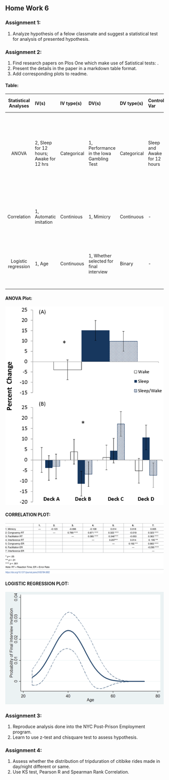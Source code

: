 ## Home Work 6


### Assignment 1:

   1. Analyze hypothesis of a felow classmate and suggest a statistical test for analysis of presented hypothesis. 
   
### Assignment 2:

   1. Find research papers on Plos One which make use of Satistical tests: .
   2. Present the details in the paper in a markdown table format.
   3. Add corresponding plots to readme.
   
   #### Table:
   | **Statistical Analyses**	|  **IV(s)**  |  **IV type(s)** |  **DV(s)**  |  **DV type(s)**  |  **Control Var** | **Control Var type**  | **Question to be answered** | **_H0_** | **alpha** | **link to paper**| 
|:----------:|:----------|:------------|:-------------|:-------------|:------------|:------------- |:------------------|:----:|:-------:|:-------|
ANOVA	| 2, Sleep for 12 hours; Awake for 12 hrs| Categorical | 1, Performance in the Iowa Gambling Test| Categorical | Sleep and Awake for 12 hours| Categorical| 	Can periods of intervening sleep between sessions enhance Iowa Gambling Test learning? |Performance of test groups is less than or equal to performance of control group| 0.05 | [Post Learning Sleep Improves Cognitive-Emotional Decision-Making: Evidence for a ‘Deck B Sleep Effect’ in the Iowa Gambling Task](https://journals.plos.org/plosone/article?id=10.1371/journal.pone.0112056) |
Correlation	| 1,  Automatic imitation | Continious | 1, Mimicry| Continuous | - | - | whether mimicry and automatic imitation are actually correlated? | There is no significant correlation between mimicry and automatic imitation | 0.05 | [Mimicry and automatic imitation are not correlated](https://journals.plos.org/plosone/article?id=10.1371/journal.pone.0183784) |
Logistic regression	| 1, Age | Continuous | 1, Whether selected for final interview | Binary | - | - | 	Does age impact the chances of an astronaut getting selected for final interview? | Age does not impact chances of an astronaut getting selected for final interview | 0.05 | [Analysis of age as a factor in NASA astronaut selection and career landmarks](https://journals.plos.org/plosone/article?id=10.1371/journal.pone.0181381) |

   #### ANOVA Plot:
   ![image](https://github.com/Shivam0712/PUI2018_skp454/blob/master/HW6_skp454/Anova.png)
   #### CORRELATION PLOT:
   ![image](https://github.com/Shivam0712/PUI2018_skp454/blob/master/HW6_skp454/Correlation.PNG)
   #### LOGISTIC REGRESSION PLOT:
   ![image](https://github.com/Shivam0712/PUI2018_skp454/blob/master/HW6_skp454/Logistic%20Regression.png)
   
### Assignment 3:

  1. Reproduce analysis done into the NYC Post-Prison Employment program.
  2. Learn to use z-test and chisquare test to assess hypothesis.

### Assignment 4:
  
  1. Assess whether the distribution of tripduration of citibike rides made in day/night different or same.
  2. Use KS test, Pearson R and Spearman Rank Correlation.

